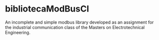 # bibliotecaModBusCI
An incomplete and simple modbus library developed as an assignment for the industrial communication class of the Masters on Electrotechnical Engineering.
